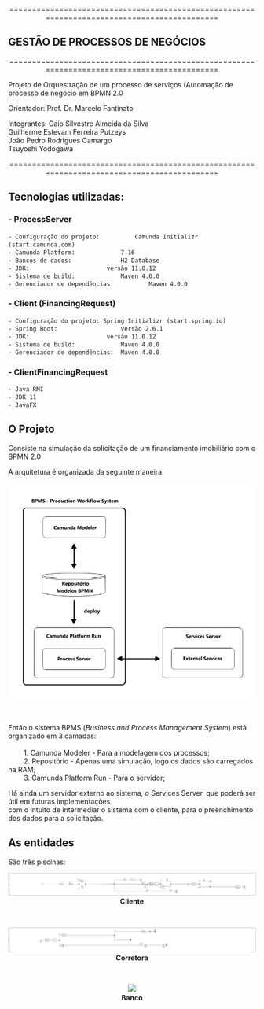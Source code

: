 <p align="center">============================================================================================</p>

##							GESTÃO DE PROCESSOS DE NEGÓCIOS

<p align="center">============================================================================================</p>

Projeto de Orquestração de um processo de serviços (Automação de processo de negócio em BPMN 2.0


Orientador:
Prof. Dr. Marcelo Fantinato

Integrantes:
Caio Silvestre Almeida da Silva</br>
Guilherme Estevam Ferreira Putzeys</br>
João Pedro Rodrigues Camargo</br>
Tsuyoshi Yodogawa</br>

<p align="center">============================================================================================</p>

## Tecnologias utilizadas:

### - ProcessServer

	- Configuração do projeto:			Camunda Initializr (start.camunda.com)
	- Camunda Platform:				7.16
	- Bancos de dados:				H2 Database
	- JDK:						versão 11.0.12
	- Sistema de build:				Maven 4.0.0
	- Gerenciador de dependências:			Maven 4.0.0

### - Client (FinancingRequest)

	- Configuração do projeto: Spring Initializr (start.spring.io)
	- Spring Boot:					versão 2.6.1
	- JDK:						versão 11.0.12
	- Sistema de build:				Maven 4.0.0
	- Gerenciador de dependências:	Maven 4.0.0


### - ClientFinancingRequest

	- Java RMI
	- JDK 11
	- JavaFX


## O Projeto

Consiste na simulação da solicitação de um financiamento imobiliário com o BPMN 2.0

A arquitetura é organizada da seguinte maneira:
</br>

<p align="center"><img src="https://github.com/TsuHub/Financiamento-Imobiliario/blob/main/System%20Architecture/Architecture%20BPMS.png"></p>

</br>

Então o sistema BPMS (<i>Business and Process Management System</i>) está organizado em 3 camadas:</br>
</br>
&nbsp;&nbsp;&nbsp;&nbsp;&nbsp;&nbsp;&nbsp;&nbsp;1. Camunda Modeler - Para a modelagem dos processos;</br>
&nbsp;&nbsp;&nbsp;&nbsp;&nbsp;&nbsp;&nbsp;&nbsp;2. Repositório - Apenas uma simulação, logo os dados são carregados na RAM;</br>
&nbsp;&nbsp;&nbsp;&nbsp;&nbsp;&nbsp;&nbsp;&nbsp;3. Camunda Platform Run - Para o servidor;</br>
	
Há ainda um servidor externo ao sistema, o Services Server, que poderá ser útil em futuras implementações</br>
com o intuito de intermediar o sistema com o cliente, para o preenchimento dos dados para a solicitação.</br>

## As entidades

São três piscinas:
</br>

<p align="center">
	<img src="https://github.com/TsuHub/Financiamento-Imobiliario/blob/main/System%20Architecture/Pools/Cliente.png"></br>
	<b>Cliente</b>
</p>
</br>
<p align="center">
	<img src="https://github.com/TsuHub/Financiamento-Imobiliario/blob/main/System%20Architecture/Pools/Corretora.png"></br>
	<b>Corretora</b>
</p>
</br>
<p align="center">
	<img src="https://github.com/TsuHub/Financiamento-Imobiliario/blob/main/System%20Architecture/Pools/Banco.png"></br>
	<b>Banco</b>
</p>
</br>

